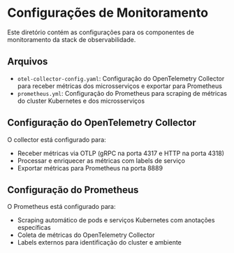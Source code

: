 # Configurações de Monitoramento

Este diretório contém as configurações para os componentes de monitoramento da stack de observabilidade.

## Arquivos

- `otel-collector-config.yaml`: Configuração do OpenTelemetry Collector para receber métricas dos microsserviços e exportar para Prometheus
- `prometheus.yml`: Configuração do Prometheus para scraping de métricas do cluster Kubernetes e dos microsserviços

## Configuração do OpenTelemetry Collector

O collector está configurado para:

- Receber métricas via OTLP (gRPC na porta 4317 e HTTP na porta 4318)
- Processar e enriquecer as métricas com labels de serviço
- Exportar métricas para Prometheus na porta 8889

## Configuração do Prometheus

O Prometheus está configurado para:

- Scraping automático de pods e serviços Kubernetes com anotações específicas
- Coleta de métricas do OpenTelemetry Collector
- Labels externos para identificação do cluster e ambiente
